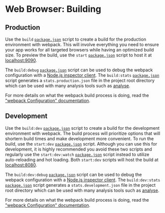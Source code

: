 # Web Browser: Building
## Production
Use the `build` [`package.json`](../../package.json) script to create a build for the production environment with webpack. This will involve everything you need to ensure your app works for all targeted browsers while having an optimized build size. To preview the build, use the `start` [`package.json`](../../package.json) script to host it at [localhost:9090](http://localhost:9090).

The `build:debug` [`package.json`](../../package.json) script can be used to debug the webpack configuration with a [Node.js inspector client](https://nodejs.org/en/docs/guides/debugging-getting-started/#inspector-clients). The `build:stats` [`package.json`](../../package.json) script generates a `stats.production.json` file in the project root directory which can be used with many analysis tools such as [analyse](https://github.com/webpack/analyse).

For more details on what the webpack build process is doing, read the ["webpack Configuration" documentation](configuration.md#webpack).

## Development
Use the `build:dev` [`package.json`](../../package.json) script to create a build for the development environment with webpack. The build process will prioritize options that will shortern build times and make development more convenient. To run the build, use the `start:dev` [`package.json`](../../package.json) script. Although you can use this for development, it is highly recommended you avoid these two scripts and regularly use the `start:dev:watch` [`package.json`](../../package.json) script instead to utilize auto-reloading and hot loading. Both `start:dev` scripts will host the build at [localhost:8080](http://localhost:8080).

The `build:dev:debug` [`package.json`](../../package.json) script can be used to debug the webpack configuration with a [Node.js inspector client](https://nodejs.org/en/docs/guides/debugging-getting-started/#inspector-clients). The `build:dev:stats` [`package.json`](../../package.json) script generates a `stats.development.json` file in the project root directory which can be used with many analysis tools such as [analyse](https://github.com/webpack/analyse).

For more details on what the webpack build process is doing, read the ["webpack Configuration" documentation](configuration.md#webpack).